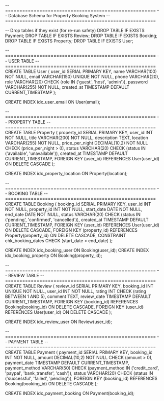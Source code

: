 -- =====================================================
-- Database Schema for Property Booking System
-- =====================================================

-- Drop tables if they exist (for re-run safety)
DROP TABLE IF EXISTS Payment;
DROP TABLE IF EXISTS Review;
DROP TABLE IF EXISTS Booking;
DROP TABLE IF EXISTS Property;
DROP TABLE IF EXISTS User;

-- =====================================================
-- USER TABLE
-- =====================================================
CREATE TABLE User (
    user_id         SERIAL PRIMARY KEY,
    name            VARCHAR(100) NOT NULL,
    email           VARCHAR(150) UNIQUE NOT NULL,
    phone           VARCHAR(20),
    role            VARCHAR(20) CHECK (role IN ('guest', 'host', 'admin')),
    password        VARCHAR(255) NOT NULL,
    created_at      TIMESTAMP DEFAULT CURRENT_TIMESTAMP
);

CREATE INDEX idx_user_email ON User(email);

-- =====================================================
-- PROPERTY TABLE
-- =====================================================
CREATE TABLE Property (
    property_id     SERIAL PRIMARY KEY,
    user_id         INT NOT NULL,
    title           VARCHAR(200) NOT NULL,
    description     TEXT,
    location        VARCHAR(255) NOT NULL,
    price_per_night DECIMAL(10,2) NOT NULL CHECK (price_per_night > 0),
    status          VARCHAR(20) CHECK (status IN ('available', 'unavailable')),
    created_at      TIMESTAMP DEFAULT CURRENT_TIMESTAMP,
    FOREIGN KEY (user_id) REFERENCES User(user_id) ON DELETE CASCADE
);

CREATE INDEX idx_property_location ON Property(location);

-- =====================================================
-- BOOKING TABLE
-- =====================================================
CREATE TABLE Booking (
    booking_id      SERIAL PRIMARY KEY,
    user_id         INT NOT NULL,
    property_id     INT NOT NULL,
    start_date      DATE NOT NULL,
    end_date        DATE NOT NULL,
    status          VARCHAR(20) CHECK (status IN ('pending', 'confirmed', 'cancelled')),
    created_at      TIMESTAMP DEFAULT CURRENT_TIMESTAMP,
    FOREIGN KEY (user_id) REFERENCES User(user_id) ON DELETE CASCADE,
    FOREIGN KEY (property_id) REFERENCES Property(property_id) ON DELETE CASCADE,
    CONSTRAINT chk_booking_dates CHECK (start_date < end_date)
);

CREATE INDEX idx_booking_user ON Booking(user_id);
CREATE INDEX idx_booking_property ON Booking(property_id);

-- =====================================================
-- REVIEW TABLE
-- =====================================================
CREATE TABLE Review (
    review_id       SERIAL PRIMARY KEY,
    booking_id      INT UNIQUE NOT NULL,
    user_id         INT NOT NULL,
    rating          INT CHECK (rating BETWEEN 1 AND 5),
    comment         TEXT,
    review_date     TIMESTAMP DEFAULT CURRENT_TIMESTAMP,
    FOREIGN KEY (booking_id) REFERENCES Booking(booking_id) ON DELETE CASCADE,
    FOREIGN KEY (user_id) REFERENCES User(user_id) ON DELETE CASCADE
);

CREATE INDEX idx_review_user ON Review(user_id);

-- =====================================================
-- PAYMENT TABLE
-- =====================================================
CREATE TABLE Payment (
    payment_id      SERIAL PRIMARY KEY,
    booking_id      INT NOT NULL,
    amount          DECIMAL(10,2) NOT NULL CHECK (amount > 0),
    payment_date    TIMESTAMP DEFAULT CURRENT_TIMESTAMP,
    payment_method  VARCHAR(50) CHECK (payment_method IN ('credit_card', 'paypal', 'bank_transfer', 'cash')),
    status          VARCHAR(20) CHECK (status IN ('successful', 'failed', 'pending')),
    FOREIGN KEY (booking_id) REFERENCES Booking(booking_id) ON DELETE CASCADE
);

CREATE INDEX idx_payment_booking ON Payment(booking_id);
